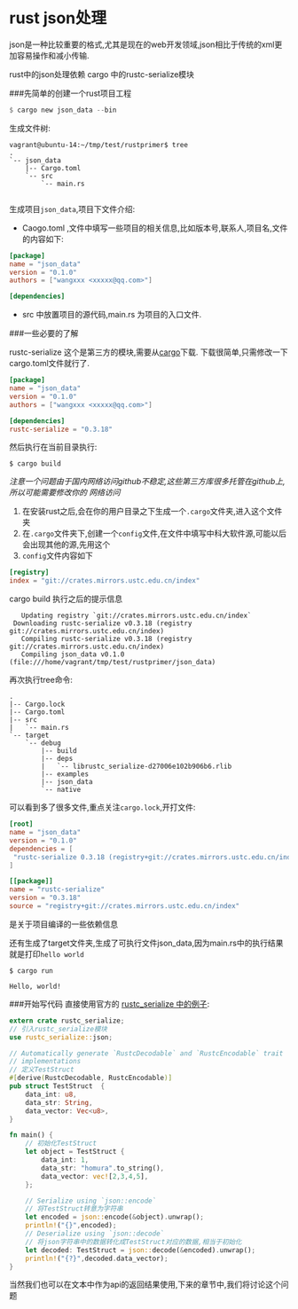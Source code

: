 # rust json处理

json是一种比较重要的格式,尤其是现在的web开发领域,json相比于传统的xml更加容易操作和减小传输.

rust中的json处理依赖 cargo 中的rustc-serialize模块

###先简单的创建一个rust项目工程
``` rust
$ cargo new json_data --bin
```
生成文件树:
```shell
vagrant@ubuntu-14:~/tmp/test/rustprimer$ tree
.
`-- json_data
    |-- Cargo.toml
    `-- src
        `-- main.rs


```
生成项目`json_data`,项目下文件介绍:

- Caogo.toml ,文件中填写一些项目的相关信息,比如版本号,联系人,项目名,文件的内容如下:

```toml
[package]
name = "json_data"
version = "0.1.0"
authors = ["wangxxx <xxxxx@qq.com>"]

[dependencies]

```

- src 中放置项目的源代码,main.rs 为项目的入口文件.

###一些必要的了解

rustc-serialize 这个是第三方的模块,需要从[cargo](https://crates.io/crates/rustc-serialize)下载.
下载很简单,只需修改一下cargo.toml文件就行了.
```toml
[package]
name = "json_data"
version = "0.1.0"
authors = ["wangxxx <xxxxx@qq.com>"]

[dependencies]
rustc-serialize = "0.3.18"

```
然后执行在当前目录执行:
```
$ cargo build
```
*注意一个问题由于国内网络访问github不稳定,这些第三方库很多托管在github上,所以可能需要修改你的
网络访问*
1. 在安装rust之后,会在你的用户目录之下生成一个`.cargo`文件夹,进入这个文件夹
2. 在`.cargo`文件夹下,创建一个`config`文件,在文件中填写中科大软件源,可能以后会出现其他的源,先用这个
3. `config`文件内容如下

```toml
[registry]
index = "git://crates.mirrors.ustc.edu.cn/index"

```
cargo build 执行之后的提示信息

```
   Updating registry `git://crates.mirrors.ustc.edu.cn/index`
 Downloading rustc-serialize v0.3.18 (registry git://crates.mirrors.ustc.edu.cn/index)
   Compiling rustc-serialize v0.3.18 (registry git://crates.mirrors.ustc.edu.cn/index)
   Compiling json_data v0.1.0 (file:///home/vagrant/tmp/test/rustprimer/json_data)
```
再次执行tree命令:

```
.
|-- Cargo.lock
|-- Cargo.toml
|-- src
|   `-- main.rs
`-- target
    `-- debug
        |-- build
        |-- deps
        |   `-- librustc_serialize-d27006e102b906b6.rlib
        |-- examples
        |-- json_data
        `-- native

```
可以看到多了很多文件,重点关注`cargo.lock`,开打文件:

```toml
[root]
name = "json_data"
version = "0.1.0"
dependencies = [
 "rustc-serialize 0.3.18 (registry+git://crates.mirrors.ustc.edu.cn/index)",
]

[[package]]
name = "rustc-serialize"
version = "0.3.18"
source = "registry+git://crates.mirrors.ustc.edu.cn/index"

```
是关于项目编译的一些依赖信息

还有生成了target文件夹,生成了可执行文件json_data,因为main.rs中的执行结果就是打印`hello world`
```
$ cargo run

Hello, world!
```

###开始写代码
直接使用官方的 [rustc_serialize 中的例子](https://doc.rust-lang.org/rustc-serialize/rustc_serialize/json/index.html#using-autoserialization):

``` rust
extern crate rustc_serialize;
// 引入rustc_serialize模块
use rustc_serialize::json;

// Automatically generate `RustcDecodable` and `RustcEncodable` trait
// implementations
// 定义TestStruct
#[derive(RustcDecodable, RustcEncodable)]
pub struct TestStruct  {
    data_int: u8,
    data_str: String,
    data_vector: Vec<u8>,
}

fn main() {
    // 初始化TestStruct
    let object = TestStruct {
        data_int: 1,
        data_str: "homura".to_string(),
        data_vector: vec![2,3,4,5],
    };

    // Serialize using `json::encode`
    // 将TestStruct转意为字符串
    let encoded = json::encode(&object).unwrap();
    println!("{}",encoded);
    // Deserialize using `json::decode`
    // 将json字符串中的数据转化成TestStruct对应的数据,相当于初始化
    let decoded: TestStruct = json::decode(&encoded).unwrap();
    println!("{?}",decoded.data_vector);
}

```
当然我们也可以在文本中作为api的返回结果使用,下来的章节中,我们将讨论这个问题
